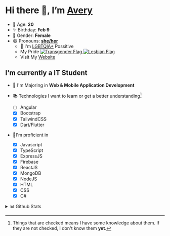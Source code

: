 # Hi there 👋, I’m [Avery][website]

- 🌸 Age: **20**
- ✨ Birthday: **Feb 9**
- 🎨 Gender: **Female**
- 😄 Pronouns: **[she/her][pronounspage]**
  - 🌈 I'm [LGBTQIA+][lgbt-foundation] Possitive
  - <div class="Flags">
      <span>My Pride</span>
      <a href="https://en.pronouns.page/dictionary/terminology#transgender">
        <img src="https://pronouns.page/flags/Transgender.png" alt="Transgender Flag" height="15px"/>
      </a>
      <a href="https://en.pronouns.page/dictionary/terminology#lesbian">
      <img src="https://pronouns.page/flags/Lesbian.png" alt="Lesbian Flag" height="15px"/>
      </a>
    </div>
  - Visit My [Website][website]

## I'm currently a IT Student

- 📌 I'm Majoring in **Web & Mobile Application Development**
- 📚 Technologies I want to learn or get a better understanding[^1]

  - [ ] Angular
  - [x] Bootstrap
  - [x] TailwindCSS
  - [x] Dart/Flutter

- 🎉I'm proficient in

  - [x] Javascript
  - [x] TypeScript
  - [x] ExpressJS
  - [x] Firebase
  - [x] ReactJS
  - [x] MongoDB
  - [x] NodeJS
  - [x] HTML
  - [x] CSS
  - [x] C#

<details>
  <summary>
    📊 Github Stats
  </summary>

<!--START_SECTION:waka-->
![Code Time](http://img.shields.io/badge/Code%20Time-612%20hrs%2051%20mins-blue)

![Profile Views](http://img.shields.io/badge/Profile%20Views-0-blue)

**🐱 My GitHub Data** 

> 📦 130.0 kB Used in GitHub's Storage 
 > 
> 🏆 53 Contributions in the Year 2023
 > 
> 💼 Opted to Hire
 > 
> 📜 23 Public Repositories 
 > 
> 🔑 28 Private Repositories 
 > 
**I'm a Night 🦉** 

```text
🌞 Morning                130 commits         ███░░░░░░░░░░░░░░░░░░░░░░   11.80 % 
🌆 Daytime                403 commits         █████████░░░░░░░░░░░░░░░░   36.57 % 
🌃 Evening                422 commits         ██████████░░░░░░░░░░░░░░░   38.29 % 
🌙 Night                  147 commits         ███░░░░░░░░░░░░░░░░░░░░░░   13.34 % 
```
📅 **I'm Most Productive on Monday** 

```text
Monday                   251 commits         ██████░░░░░░░░░░░░░░░░░░░   22.78 % 
Tuesday                  208 commits         █████░░░░░░░░░░░░░░░░░░░░   18.87 % 
Wednesday                162 commits         ████░░░░░░░░░░░░░░░░░░░░░   14.70 % 
Thursday                 163 commits         ████░░░░░░░░░░░░░░░░░░░░░   14.79 % 
Friday                   137 commits         ███░░░░░░░░░░░░░░░░░░░░░░   12.43 % 
Saturday                 98 commits          ██░░░░░░░░░░░░░░░░░░░░░░░   08.89 % 
Sunday                   83 commits          ██░░░░░░░░░░░░░░░░░░░░░░░   07.53 % 
```


📊 **This Week I Spent My Time On** 

```text
🕑︎ Time Zone: America/Halifax

💬 Programming Languages: 
Kotlin                   2 hrs 6 mins        █████████████░░░░░░░░░░░░   53.44 % 
HTML                     46 mins             █████░░░░░░░░░░░░░░░░░░░░   19.51 % 
Java                     43 mins             █████░░░░░░░░░░░░░░░░░░░░   18.27 % 
Properties               6 mins              █░░░░░░░░░░░░░░░░░░░░░░░░   02.55 % 
Groovy                   4 mins              ░░░░░░░░░░░░░░░░░░░░░░░░░   01.74 % 

🔥 Editors: 
Android Studio           2 hrs 20 mins       ███████████████░░░░░░░░░░   59.09 % 
IntelliJ                 1 hr 37 mins        ██████████░░░░░░░░░░░░░░░   40.91 % 

🐱‍💻 Projects: 
lab-7-Avery-Rose         2 hrs 16 mins       ██████████████░░░░░░░░░░░   57.54 % 
java-ee-restaurant-projec1 hr 2 mins         ███████░░░░░░░░░░░░░░░░░░   26.55 % 
java-ee-test-2-Avery-Rose33 mins             ████░░░░░░░░░░░░░░░░░░░░░   14.31 % 
TipTime                  1 min               ░░░░░░░░░░░░░░░░░░░░░░░░░   00.66 % 
Unscramble               1 min               ░░░░░░░░░░░░░░░░░░░░░░░░░   00.60 % 

💻 Operating System: 
Windows                  3 hrs 57 mins       █████████████████████████   100.00 % 
```

**I Mostly Code in JavaScript** 

```text
JavaScript               23 repos            ███████░░░░░░░░░░░░░░░░░░   29.49 % 
Java                     12 repos            ████░░░░░░░░░░░░░░░░░░░░░   15.38 % 
Kotlin                   8 repos             ███░░░░░░░░░░░░░░░░░░░░░░   10.26 % 
HTML                     6 repos             ██░░░░░░░░░░░░░░░░░░░░░░░   07.69 % 
Python                   1 repo              ░░░░░░░░░░░░░░░░░░░░░░░░░   01.28 % 
```



**Timeline**

![Lines of Code chart](https://raw.githubusercontent.com/Avery-Rose/Avery-Rose/main/assets/bar_graph.png)


 Last Updated on 29/03/2023 18:42:05 UTC
<!--END_SECTION:waka-->

</details>

[^1]:
    Things that are checked means I have some knowledge about them.
    If they are not checked, I don't know them **yet**.

[//]: <> (Links)

[wakatime-profile]: https://wakatime.com/@Averyyyyyyyy
[pronouns-definitions]: https://en.pronouns.page/she/her
[pronounspage]: https://pronouns.page/@cattgirlava
[lgbt-foundation]: https://lgbt.foundation/
[website]: https://avarose.dev/
[alexandres-badge-repo]: https://github.com/alexandresanlim/Badges4-README.md-Profile
